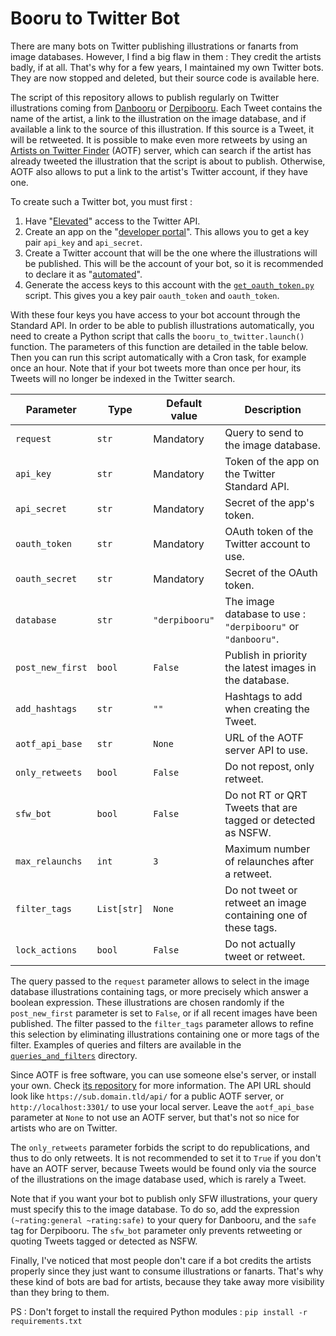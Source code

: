 # Booru to Twitter Bot

There are many bots on Twitter publishing illustrations or fanarts from image databases. However, I find a big flaw in them : They credit the artists badly, if at all. That's why for a few years, I maintained my own Twitter bots. They are now stopped and deleted, but their source code is available here.

The script of this repository allows to publish regularly on Twitter illustrations coming from [Danbooru](https://danbooru.donmai.us) or [Derpibooru](https://derpibooru.org). Each Tweet contains the name of the artist, a link to the illustration on the image database, and if available a link to the source of this illustration. If this source is a Tweet, it will be retweeted. It is possible to make even more retweets by using an [Artists on Twitter Finder](https://github.com/Sailoriae/Artists_on_Twitter_Finder) (AOTF) server, which can search if the artist has already tweeted the illustration that the script is about to publish. Otherwise, AOTF also allows to put a link to the artist's Twitter account, if they have one.

To create such a Twitter bot, you must first :
1. Have "[Elevated](https://developer.twitter.com/en/portal/products/elevated)" access to the Twitter API.
2. Create an app on the "[developer portal](https://developer.twitter.com/en/portal)". This allows you to get a key pair `api_key` and `api_secret`.
3. Create a Twitter account that will be the one where the illustrations will be published. This will be the account of your bot, so it is recommended to declare it as "[automated](https://help.twitter.com/en/using-twitter/automated-account-labels)".
4. Generate the access keys to this account with the [`get_oauth_token.py`](get_oauth_token.py) script. This gives you a key pair `oauth_token` and `oauth_token`.

With these four keys you have access to your bot account through the Standard API. In order to be able to publish illustrations automatically, you need to create a Python script that calls the `booru_to_twitter.launch()` function. The parameters of this function are detailed in the table below. Then you can run this script automatically with a Cron task, for example once an hour. Note that if your bot tweets more than once per hour, its Tweets will no longer be indexed in the Twitter search.

| Parameter        | Type        | Default value  | Description
| ---------------- | ----------- | -------------- | -----------
| `request`        | `str`       | Mandatory      | Query to send to the image database.
| `api_key`        | `str`       | Mandatory      | Token of the app on the Twitter Standard API.
| `api_secret`     | `str`       | Mandatory      | Secret of the app's token.
| `oauth_token`    | `str`       | Mandatory      | OAuth token of the Twitter account to use.
| `oauth_secret`   | `str`       | Mandatory      | Secret of the OAuth token.
| `database`       | `str`       | `"derpibooru"` | The image database to use : `"derpibooru"` or `"danbooru"`.
| `post_new_first` | `bool`      | `False`        | Publish in priority the latest images in the database.
| `add_hashtags`   | `str`       | `""`           | Hashtags to add when creating the Tweet.
| `aotf_api_base`  | `str`       | `None`         | URL of the AOTF server API to use.
| `only_retweets`  | `bool`      | `False`        | Do not repost, only retweet.
| `sfw_bot`        | `bool`      | `False`        | Do not RT or QRT Tweets that are tagged or detected as NSFW.
| `max_relaunchs`  | `int`       | `3`            | Maximum number of relaunches after a retweet.
| `filter_tags`    | `List[str]` | `None`         | Do not tweet or retweet an image containing one of these tags.
| `lock_actions`   | `bool`      | `False`        | Do not actually tweet or retweet.

The query passed to the `request` parameter allows to select in the image database illustrations containing tags, or more precisely which answer a boolean expression. These illustrations are chosen randomly if the `post_new_first` parameter is set to `False`, or if all recent images have been published. The filter passed to the `filter_tags` parameter allows to refine this selection by eliminating illustrations containing one or more tags of the filter. Examples of queries and filters are available in the [`queries_and_filters`](queries_and_filters) directory.

Since AOTF is free software, you can use someone else's server, or install your own. Check [its repository](https://github.com/Sailoriae/Artists_on_Twitter_Finder) for more information. The API URL should look like `https://sub.domain.tld/api/` for a public AOTF server, or `http://localhost:3301/` to use your local server. Leave the `aotf_api_base` parameter at `None` to not use an AOTF server, but that's not so nice for artists who are on Twitter.

The `only_retweets` parameter forbids the script to do republications, and thus to do only retweets. It is not recommended to set it to `True` if you don't have an AOTF server, because Tweets would be found only via the source of the illustrations on the image database used, which is rarely a Tweet.

Note that if you want your bot to publish only SFW illustrations, your query must specify this to the image database. To do so, add the expression `(~rating:general ~rating:safe)` to your query for Danbooru, and the `safe` tag for Derpibooru. The `sfw_bot` parameter only prevents retweeting or quoting Tweets tagged or detected as NSFW.

Finally, I've noticed that most people don't care if a bot credits the artists properly since they just want to consume illustrations or fanarts. That's why these kind of bots are bad for artists, because they take away more visibility than they bring to them.

PS : Don't forget to install the required Python modules : `pip install -r requirements.txt`
